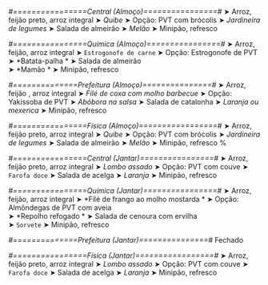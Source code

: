 
*#================Central (Almoço)================#*
➤ Arroz, feijão preto, arroz integral
➤ *Quibe*
➤ Opção: PVT com brócolis
➤ *Jardineira de legumes*
➤ Salada de almeirão
➤ *Melão*
➤ Minipão, refresco

*#================Química (Almoço)================#*
➤ Arroz, feijão, arroz integral
➤ `Estrogonofe de carne`
➤ Opção: Estrogonofe de PVT  
➤ *Batata-palha *
➤ Salada de almeirão   
➤ *Mamão *
➤ Minipão, refresco

*#==============Prefeitura (Almoço)===============#*
➤ Arroz, feijão , arroz integral
➤ *Filé de coxa com molho barbecue*
➤ Opção: Yakissoba de PVT 
➤ *Abóbora na salsa*
➤ Salada de catalonha
➤ *Laranja ou mexerica*
➤ Minipão, refresco

*#================Física (Almoço)=================#*
➤ Arroz, feijão preto, arroz integral
➤ *Quibe*
➤ Opção: PVT com brócolis
➤ *Jardineira de legumes*
➤ Salada de almeirão
➤ *Melão*
➤ Minipão, refresco
%

*#================Central (Jantar)================#*
➤ Arroz, feijão preto, arroz integral
➤ *Lombo assado*
➤ Opção: PVT com couve
➤ `Farofa doce`
➤ Salada de acelga
➤ *Laranja*
➤ Minipão, refresco

*#================Química (Jantar)================#*
➤ Arroz, feijão, arroz integral
➤ *Filé de frango ao molho mostarda *
➤ Opção: Almôndegas de PVT com aveia     
➤ *Repolho refogado *
➤ Salada de cenoura com ervilha     
➤ `Sorvete`
➤ Minipão, refresco

*#==============Prefeitura (Jantar)===============#*
Fechado

*#================Física (Jantar)=================#*
➤ Arroz, feijão preto, arroz integral
➤ *Lombo assado*
➤ Opção: PVT com couve
➤ `Farofa doce`
➤ Salada de acelga
➤ *Laranja*
➤ Minipão, refresco

